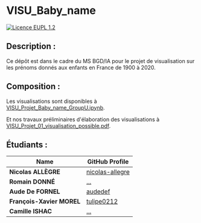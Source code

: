 # **VISU_Baby_name**

[![Licence EUPL 1.2](https://img.shields.io/badge/licence-EUPL_1.2-blue)](https://interoperable-europe.ec.europa.eu/collection/eupl/eupl-text-eupl-12)

## **Description :**

Ce dépôt est dans le cadre du MS BGD/IA pour le projet de visualisation sur les prénoms donnés aux enfants en France de 1900 à 2020.

## **Composition :**

Les visualisations sont disponibles à [VISU_Projet_Baby_name_GroupU.ipynb](notebooks/VISU_Projet_Baby_name_GroupU.ipynb).

Et nos travaux préliminaires d'élaboration des visualisations à [VISU_Projet_01_visualisation_possible.pdf](notebooks/VISU_Projet_01_visualisation_possible.pdf).

## **Étudiants :**

| Name               | GitHub Profile                              |
|--------------------|---------------------------------------------|
| **Nicolas ALLÈGRE**| [nicolas-allegre](https://github.com/nicolas-allegre) |
| **Romain DONNÉ**   | [...](https://github.com/...) |
| **Aude De FORNEL**   | [audedef](https://github.com/audedef) |
| **François-Xavier MOREL**   | [tulipe0212](https://github.com/tulipe0212) |
| **Camille ISHAC**   | [...](https://github.com/...) |
